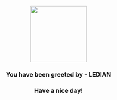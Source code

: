 <p align="center">
            <img src="https://raw.githubusercontent.com/PokeAPI/sprites/master/sprites/pokemon/166.png" width="150" height="150">
          </p>
          <h3 align="center">You have been greeted by - <b>LEDIAN</b></h3>
          <h3 align="center">Have a nice day!</h3>
